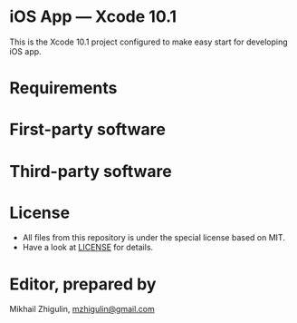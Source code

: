 # iOS App — Xcode 10.1

This is the Xcode 10.1 project configured to make easy start for developing iOS app.

# Requirements

# First-party software

# Third-party software

# License
- All files from this repository is under the special license based on MIT. 
- Have a look at [LICENSE](https://github.com/perseusrealdeal/XcodeProjectTemplates/blob/4e36b963c11eac712716e7852a81b5c367538a65/LICENSE) for details.

# Editor, prepared by
Mikhail Zhigulin, mzhigulin@gmail.com
